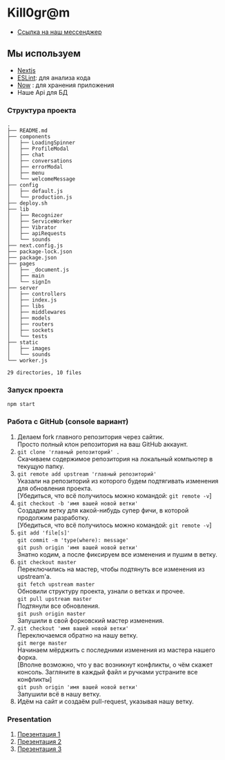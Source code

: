 # Kill0gr@m
* [Ccылка на наш мессенджер](http://the-best-messenger.now.sh/) 
## Мы используем
* [Nextjs](https://github.com/zeit/next.js)
* [ESLint](http://eslint.org/): для анализа кода
* [Now](https://zeit.co/now) : для хранения приложения 
* Наше Api для БД 

### Структура проекта 
```
.
├── README.md
├── components
│   ├── LoadingSpinner
│   ├── ProfileModal
│   ├── chat
│   ├── conversations
│   ├── errorModal
│   ├── menu
│   └── welcomeMessage
├── config
│   ├── default.js
│   └── production.js
├── deploy.sh
├── lib
│   ├── Recognizer
│   ├── ServiceWorker
│   ├── Vibrator
│   ├── apiRequests
│   └── sounds
├── next.config.js
├── package-lock.json
├── package.json
├── pages
│   ├── _document.js
│   ├── main
│   └── signIn
├── server
│   ├── controllers
│   ├── index.js
│   ├── libs
│   ├── middlewares
│   ├── models
│   ├── routers
│   ├── sockets
│   └── tests
├── static
│   ├── images
│   └── sounds
└── worker.js

29 directories, 10 files
```
### Запуск проекта
```
npm start
```
### Работа с GitHub (console вариант)
1. Делаем fork главного репозитория через сайтик. <br />
    Просто полный клон репозитория на ваш GitHub аккаунт. <br />
2. `git clone 'главный репозиторий' .` <br />
    Скачиваем содержимое репозитория на локальный компьютер в текущую
    папку. <br />
3. `git remote add upstream 'главный репозиторий'` <br />
    Указали на репозиторий из которого будем подтягивать изменения для
    обновления проекта. <br />
    [Убедиться, что всё получилось можно командой: `git remote -v`] <br />
4.  `git checkout -b 'имя вашей новой ветки'` <br />
    Создадим ветку для какой-нибудь супер фичи, в которой продолжим
    разработку. <br />
    [Убедиться, что всё получилось можно командой: `git remote -v`] <br />
5.  `git add 'file[s]'` <br />
    `git commit -m 'type(where): message'` <br />
    `git push origin 'имя вашей новой ветки'` <br />
     Знатно кодим, а после фиксируем все изменения и пушим в ветку. <br />
6.  `git checkout master` <br />
    Переключились на мастер, чтобы подтянуть все изменения из upstream'а. <br />
    `git fetch upstream master` <br />
    Обновили структуру проекта, узнали о ветках и прочее. <br />
    `git pull upstream master` <br />
    Подтянули все обновления. <br />
    `git push origin master` <br />
    Запушили в свой форковский мастер изменения. <br />
7.  `git checkout 'имя вашей новой ветки'` <br />
    Переключаемся обратно на нашу ветку. <br />
    `git merge master` <br />
    Начинаем мёрджить с последними изменения из мастера нашего форка. <br />
    [Вполне возможно, что у вас возникнут конфликты, о чём скажет консоль.
    Загляните в каждый файл и ручками устраните все конфликты] <br />
    `git push origin 'имя вашей новой ветки'` <br />
    Запушили всё в нашу ветку. <br />
8.  Идём на сайт и создаём pull-request, указывая нашу ветку.

### Presentation
1. [Презентация 1](https://docs.google.com/presentation/d/1oHaFruf9TpOrwro5CyCCjyLk92yPLppuKXGgBQDVtSM/edit?usp=sharing)
2. [Презентация 2](https://docs.google.com/presentation/d/1qEp7_4u2XcKBb5s2xuSfoLADI7A8OW62uhL5u_K-9TI/edit?usp=sharing)
3. [Презентация 3](https://docs.google.com/presentation/d/1MISN6BEvGxU9GP6szRIMA7jDj6y86B3aFSds8oB3-k4/edit?usp=sharing)
